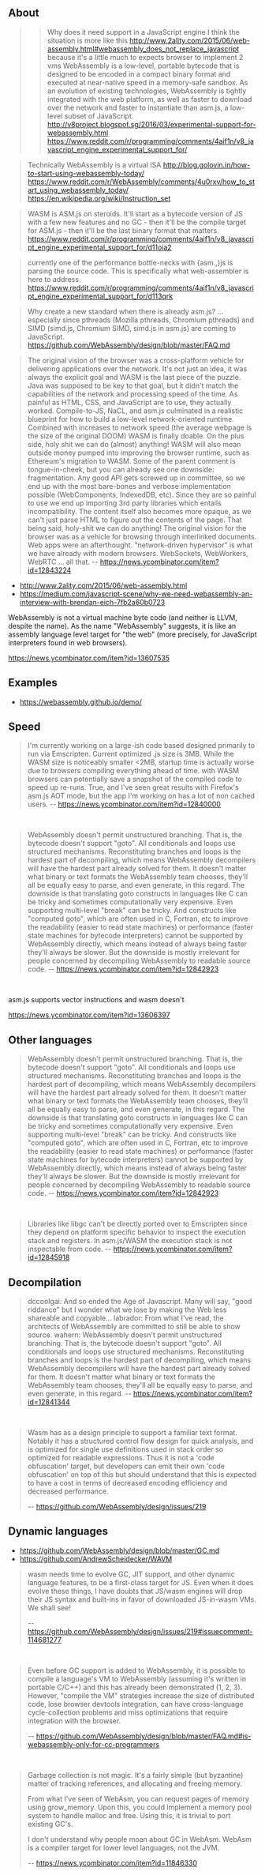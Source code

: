 ## About

>> Why does it need support in a JavaScript engine
> I think the situation is more like this http://www.2ality.com/2015/06/web-assembly.html#webassembly_does_not_replace_javascript
> because it's a little much to expects browser to implement 2 vms
> WebAssembly is a low-level, portable bytecode that is designed to be encoded in a compact binary format and executed at near-native speed in a memory-safe sandbox. As an evolution of existing technologies, WebAssembly is tightly integrated with the web platform, as well as faster to download over the network and faster to instantiate than asm.js, a low-level subset of JavaScript.
> http://v8project.blogspot.sg/2016/03/experimental-support-for-webassembly.html
> https://www.reddit.com/r/programming/comments/4aif1n/v8_javascript_engine_experimental_support_for/

> Technically WebAssembly is a virtual ISA
> http://blog.golovin.in/how-to-start-using-webassembly-today/
> https://www.reddit.com/r/WebAssembly/comments/4u0rxv/how_to_start_using_webassembly_today/
> https://en.wikipedia.org/wiki/Instruction_set

> WASM is ASM.js on steroids. It'll start as a bytecode version of JS with a few new features and no GC - then it'll be the compile target for ASM.js - then it'll be the last binary format that matters.
> https://www.reddit.com/r/programming/comments/4aif1n/v8_javascript_engine_experimental_support_for/d11oia2

> currently one of the performance bottle-necks with {asm.,}js is parsing the source code. This is specifically what web-assembler is here to address.
> https://www.reddit.com/r/programming/comments/4aif1n/v8_javascript_engine_experimental_support_for/d113qrk

> Why create a new standard when there is already asm.js?
> ... especially since pthreads (Mozilla pthreads, Chromium pthreads) and SIMD (simd.js, Chromium SIMD, simd.js in asm.js) are coming to JavaScript.
> https://github.com/WebAssembly/design/blob/master/FAQ.md

> The original vision of the browser was a cross-platform vehicle for delivering applications over the network. It's not just an idea, it was always the explicit goal and WASM is the last piece of the puzzle.
Java was supposed to be key to that goal, but it didn't match the capabilities of the network and processing speed of the time. As painful as HTML, CSS, and JavaScript are to use, they actually worked.
Compile-to-JS, NaCL, and asm.js culminated in a realistic blueprint for how to build a low-level network-oriented runtime. Combined with increases to network speed (the average webpage is the size of the original DOOM) WASM is finally doable.
On the plus side, holy shit we can do (almost) anything! WASM will also mean outside money pumped into improving the browser runtime, such as Ethereum's migration to WASM.
Some of the parent comment is tongue-in-cheek, but you can already see one downside: fragmentation. Any good API gets screwed up in committee, so we end up with the most bare-bones and verbose implementation possible (WebComponents, IndexedDB, etc). Since they are so painful to use we end up importing 3rd party libraries which entails incompatibility. The content itself also becomes more opaque, as we can't just parse HTML to figure out the contents of the page.
That being said, holy-shit we can do anything!
> The original vision for the browser was as a vehicle for browsing through interlinked documents. Web apps were an afterthought.
> "network-driven hypervisor" is what we have already with modern browsers. WebSockets, WebWorkers, WebRTC ... all that.
> -- https://news.ycombinator.com/item?id=12843224

- http://www.2ality.com/2015/06/web-assembly.html
- https://medium.com/javascript-scene/why-we-need-webassembly-an-interview-with-brendan-eich-7fb2a60b0723

WebAssembly is not a virtual machine byte code (and neither is LLVM, despite the name). As the name "WebAssembly" suggests, it is like an assembly language level target for "the web" (more precisely, for JavaScript interpreters found in web browsers).

https://news.ycombinator.com/item?id=13607535

## Examples

- https://webassembly.github.io/demo/

## Speed

> I'm currently working on a large-ish code based designed primarily to run via Emscripten. Current optimized .js size is 3MB. While the WASM size is noticeably smaller <2MB, startup time is actually worse due to browsers compiling everything ahead of time.
> with WASM browsers can potentially save a snapshot of the compiled code to speed up re-runs.
> True, and I've seen great results with Firefox's asm.js AOT mode, but the app I'm working on has a lot of non cached users.
> -- https://news.ycombinator.com/item?id=12840000

<br>

> WebAssembly doesn't permit unstructured branching. That is, the bytecode doesn't support "goto". All conditionals and loops use structured mechanisms. Reconstituting branches and loops is the hardest part of decompiling, which means WebAssembly decompilers will have the hardest part already solved for them. It doesn't matter what binary or text formats the WebAssembly team chooses, they'll all be equally easy to parse, and even generate, in this regard.
> The downside is that translating goto constructs in languages like C can be tricky and sometimes computationally very expensive. Even supporting multi-level "break" can be tricky. And constructs like "computed goto", which are often used in C, Fortran, etc to improve the readability (easier to read state machines) or performance (faster state machines for bytecode interpreters) cannot be supported by WebAssembly directly, which means instead of always being faster they'll always be slower.
> But the downside is mostly irrelevant for people concerned by decompiling WebAssembly to readable source code.
> -- https://news.ycombinator.com/item?id=12842923

<br>

asm.js supports vector instructions and wasm doesn't

https://news.ycombinator.com/item?id=13606397

## Other languages

> WebAssembly doesn't permit unstructured branching. That is, the bytecode doesn't support "goto". All conditionals and loops use structured mechanisms. Reconstituting branches and loops is the hardest part of decompiling, which means WebAssembly decompilers will have the hardest part already solved for them. It doesn't matter what binary or text formats the WebAssembly team chooses, they'll all be equally easy to parse, and even generate, in this regard.
> The downside is that translating goto constructs in languages like C can be tricky and sometimes computationally very expensive. Even supporting multi-level "break" can be tricky. And constructs like "computed goto", which are often used in C, Fortran, etc to improve the readability (easier to read state machines) or performance (faster state machines for bytecode interpreters) cannot be supported by WebAssembly directly, which means instead of always being faster they'll always be slower.
> But the downside is mostly irrelevant for people concerned by decompiling WebAssembly to readable source code.
> -- https://news.ycombinator.com/item?id=12842923

<br>

> Libraries like libgc can't be directly ported over to Emscripten since they depend on platform specific behavior to inspect the execution stack and registers.
In asm.js/WASM the execution stack is not inspectable from code.
> -- https://news.ycombinator.com/item?id=12845918

## Decompilation

> dccoolgai: And so ended the Age of Javascript. Many will say, "good riddance" but I wonder what we lose by making the Web less shareable and copyable...
> labrador: From what I've read, the architects of WebAssembly are committed to still be able to show source.
> wahern: WebAssembly doesn't permit unstructured branching. That is, the bytecode doesn't support "goto". All conditionals and loops use structured mechanisms. Reconstituting branches and loops is the hardest part of decompiling, which means WebAssembly decompilers will have the hardest part already solved for them. It doesn't matter what binary or text formats the WebAssembly team chooses, they'll all be equally easy to parse, and even generate, in this regard.
> -- https://news.ycombinator.com/item?id=12841344


<br>

>Wasm has as a design principle to support a familiar text format. Notably it has a structured control flow design for quick analysis, and is optimized for single use definitions used in stack order so optimized for readable expressions. Thus it is not a 'code obfuscation' target, but developers can emit their own 'code obfuscation' on top of this but should understand that this is expected to have a cost in terms of decreased encoding efficiency and decreased performance.
>
>-- https://github.com/WebAssembly/design/issues/219

## Dynamic languages

- https://github.com/WebAssembly/design/blob/master/GC.md
- https://github.com/AndrewScheidecker/WAVM

>wasm needs time to evolve GC, JIT support, and other dynamic language features, to be a first-class target for JS. Even when it does evolve these things, I have doubts that JS/wasm engines will drop their JS syntax and built-ins in favor of downloaded JS-in-wasm VMs. We shall see!
>
>-- https://github.com/WebAssembly/design/issues/219#issuecomment-114681277

<br>

>Even before GC support is added to WebAssembly, it is possible to compile a language's VM to WebAssembly (assuming it's written in portable C/C++) and this has already been demonstrated (1, 2, 3). However, "compile the VM" strategies increase the size of distributed code, lose browser devtools integration, can have cross-language cycle-collection problems and miss optimizations that require integration with the browser.
>
>-- https://github.com/WebAssembly/design/blob/master/FAQ.md#is-webassembly-only-for-cc-programmers

<br>

>Garbage collection is not magic. It's a fairly simple (but byzantine) matter of tracking references, and allocating and freeing memory.
>
>From what I've seen of WebAsm, you can request pages of memory using grow_memory. Upon this, you could implement a memory pool system to handle malloc and free. Using this, it is trivial to port existing GC's.
>
>I don't understand why people moan about GC in WebAsm. WebAsm is a compiler target for lower level languages, not the JVM.
>
>-- https://news.ycombinator.com/item?id=11846330
